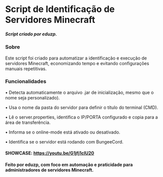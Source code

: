 # Script de Identificação de Servidores Minecraft
##### Script criado por eduzp.

### Sobre
Este script foi criado para automatizar a identificação e execução de servidores Minecraft, economizando tempo e evitando configurações manuais repetitivas.

### Funcionalidades

• Detecta automaticamente o arquivo .jar de inicialização, mesmo que o nome seja personalizado).
     
• Usa o nome da pasta do servidor para definir o título do terminal (CMD).

• Lê o server.properties, identifica o IP/PORTA configurado e copia para a área de transferência.

• Informa se o online-mode está ativado ou desativado.

• Identifica se o servidor está rodando com BungeeCord.

#### SHOWCASE: https://youtu.be/G1jfj1cIU20
#### Feito por eduzp, com foco em automação e praticidade para administradores de servidores Minecraft.
